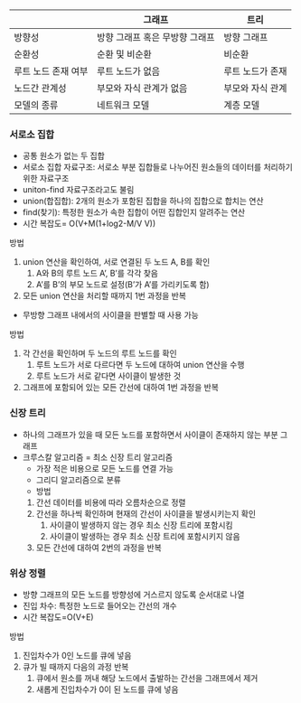 # 

|  | 그래프 | 트리 |
| --- | --- | --- |
| 방향성 | 방향 그래프 혹은 무방향 그래프 | 방향 그래프 |
| 순환성 | 순환 및 비순환 | 비순환 |
| 루트 노드 존재 여부 | 루트 노드가 없음 | 루트 노드가 존재 |
| 노드간 관계성 | 부모와 자식 관계가 없음 | 부모와 자식 관계 |
| 모델의 종류 | 네트워크 모델 | 계층 모델 |

### 서로소 집합

- 공통 원소가 없는 두 집합
- 서로소 집합 자료구조: 서로소 부분 집합들로 나누어진 원소들의 데이터를 처리하기 위한 자료구조
- uniton-find 자료구조라고도 불림
- union(합집합): 2개의 원소가 포함된 집합을 하나의 집합으로 합치는 연산
- find(찾기): 특정한 원소가 속한 집합이 어떤 집합인지 알려주는 연산
- 시간 복잡도= O(V+M(1+log2-M/V V))
 

방법

1. union 연산을 확인하여, 서로 연결된 두 노드 A, B를 확인
    1. A와 B의 루트 노드 A’, B’를 각각 찾음
    2. A’를 B’의 부모 노드로 설정(B’가 A’를 가리키도록 함)
2. 모든 union 연산을 처리할 때까지 1번 과정을 반복

- 무방향 그래프 내에서의 사이클을 판별할 때 사용 가능

방법

1. 각 간선을 확인하며 두 노드의 루트 노드를 확인
    1. 루트 노드가 서로 다르다면 두 노드에 대하여 union 연산을 수행
    2. 루트 노드가 서로 같다면 사이클이 발생한 것
2. 그래프에 포함되어 있는 모든 간선에 대하여 1번 과정을 반복

### 신장 트리

- 하나의 그래프가 있을 때 모든 노드를 포함하면서 사이클이 존재하지 않는 부분 그래프
- 크루스칼 알고리즘 = 최소 신장 트리 알고리즘
    - 가장 적은 비용으로 모든 노드를 연결 가능
    - 그리디 알고리즘으로 분류
    - 방법
    1. 간선 데이터를 비용에 따라 오름차순으로 정렬
    2. 간선을 하나씩 확인하며 현재의 간선이 사이클을 발생시키는지 확인
        1. 사이클이 발생하지 않는 경우 최소 신장 트리에 포함시킴
        2. 사이클이 발생하는 경우 최소 신장 트리에 포함시키지 않음
    3. 모든 간선에 대하여 2번의 과정을 반복
    

### 위상 정렬

- 방향 그래프의 모든 노드를 방향성에 거스르지 않도록 순서대로 나열
- 진입 차수: 특정한 노드로 들어오는 간선의 개수
- 시간 복잡도=O(V+E)

방법

1. 진입차수가 0인 노드를 큐에 넣음
2. 큐가 빌 때까지 다음의 과정 반복
    1. 큐에서 원소를 꺼내 해당 노드에서 출발하는 간선을 그래프에서 제거
    2. 새롭게 진입차수가 0이 된 노드를 큐에 넣음
